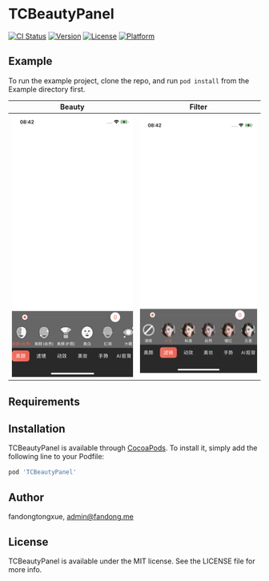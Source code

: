# TCBeautyPanel

[![CI Status](https://img.shields.io/travis/fandongtongxue/TCBeautyPanel.svg?style=flat)](https://travis-ci.org/fandongtongxue/TCBeautyPanel)
[![Version](https://img.shields.io/cocoapods/v/TCBeautyPanel.svg?style=flat)](https://cocoapods.org/pods/TCBeautyPanel)
[![License](https://img.shields.io/cocoapods/l/TCBeautyPanel.svg?style=flat)](https://cocoapods.org/pods/TCBeautyPanel)
[![Platform](https://img.shields.io/cocoapods/p/TCBeautyPanel.svg?style=flat)](https://cocoapods.org/pods/TCBeautyPanel)

## Example

To run the example project, clone the repo, and run `pod install` from the Example directory first.

Beauty | Filter
------- | ------- 
![](Snapshot/Beauty.jpeg) | ![](Snapshot/Filter.jpeg)

## Requirements

## Installation

TCBeautyPanel is available through [CocoaPods](https://cocoapods.org). To install
it, simply add the following line to your Podfile:

```ruby
pod 'TCBeautyPanel'
```

## Author

fandongtongxue, admin@fandong.me

## License

TCBeautyPanel is available under the MIT license. See the LICENSE file for more info.
